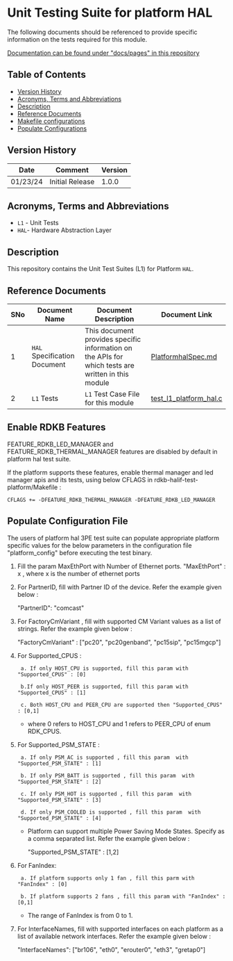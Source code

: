 # Unit Testing Suite for platform HAL

The following documents should be referenced to provide specific information on the tests required for this module.

[Documentation can be found under "docs/pages" in this repository](docs/pages)

## Table of Contents

- [Version History](#version-history)
- [Acronyms, Terms and Abbreviations](#acronyms-terms-and-abbreviations)
- [Description](#description)
- [Reference Documents](#reference-documents)
- [Makefile configurations](#makefile-configurations)
- [Populate Configurations](#populate-configurations)

## Version History

| Date | Comment | Version |
| --- | --- | --- |
| 01/23/24 | Initial Release | 1.0.0 |

## Acronyms, Terms and Abbreviations

- `L1` - Unit Tests
- `HAL`- Hardware Abstraction Layer

## Description

This repository contains the Unit Test Suites (L1) for Platform `HAL`.

## Reference Documents

|SNo|Document Name|Document Description|Document Link|
|---|-------------|--------------------|-------------|
|1|`HAL` Specification Document|This document provides specific information on the APIs for which tests are written in this module|[PlatformhalSpec.md](https://github.com/rdkcentral/rdkb-halif-platform/blob/main/docs/pages/PlatformhalSpec.md "PlatformhalSpec.md")|
|2|`L1` Tests |`L1` Test Case File for this module |[test_l1_platform_hal.c](https://github.com/rdkcentral/rdkb-halif-test-platform/blob/main/src/test_l1_platform_hal.c "test_l1_platform_hal.c")|

## Enable RDKB Features

FEATURE_RDKB_LED_MANAGER and FEATURE_RDKB_THERMAL_MANAGER features are disabled by default in platform hal test suite.

If the platform supports these features, enable thermal manager and led manager apis and its tests, using below CFLAGS in rdkb-halif-test-platform/Makefile :

```
CFLAGS += -DFEATURE_RDKB_THERMAL_MANAGER -DFEATURE_RDKB_LED_MANAGER
```

## Populate Configuration File

The users of platform hal 3PE test suite can populate appropriate platform specific values for the below parameters in the configuration file "platform_config" before executing the test binary.

1. Fill the param MaxEthPort with Number of Ethernet ports. "MaxEthPort" : x , where x is the number of ethernet ports

2. For PartnerID, fill with Partner ID of the device. Refer the example given below :

    "PartnerID": "comcast"

3. For FactoryCmVariant , fill with supported CM Variant values as a list of strings. Refer the example given below :

    "FactoryCmVariant" : ["pc20", "pc20genband", "pc15sip", "pc15mgcp"]

4. For Supported_CPUS :

        a. If only HOST_CPU is supported, fill this param with "Supported_CPUS" : [0]

        b.If only HOST_PEER is supported, fill this param with "Supported_CPUS" : [1]

        c. Both HOST_CPU and PEER_CPU are supported then "Supported_CPUS" : [0,1]

    * where 0 refers to HOST_CPU and 1 refers to PEER_CPU of enum RDK_CPUS.

5. For Supported_PSM_STATE :

        a. If only PSM_AC is supported , fill this param  with "Supported_PSM_STATE" : [1]

        b. If only PSM_BATT is supported , fill this param  with "Supported_PSM_STATE" : [2]

        c. If only PSM_HOT is supported , fill this param  with "Supported_PSM_STATE" : [3]

        d. If only PSM_COOLED is supported , fill this param  with "Supported_PSM_STATE" : [4]

    * Platform can support multiple Power Saving Mode States. Specify as a comma separated list. Refer the example given below :

        "Supported_PSM_STATE" : [1,2]

6. For FanIndex:

        a. If platform supports only 1 fan , fill this parm with "FanIndex" : [0]

        b. If platform supports 2 fans , fill this param with "FanIndex" : [0,1]

    *  The range of FanIndex is from 0 to 1.

7. For InterfaceNames, fill with supported interfaces on each platform as a list of available network interfaces. Refer the example given below :

    "InterfaceNames": ["br106", "eth0", "erouter0", "eth3", "gretap0"]
